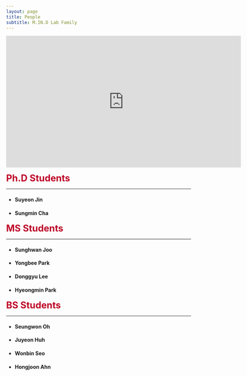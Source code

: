 ```yaml
---
layout: page
title: People
subtitle: M.IN.D Lab Family
---
```


<iframe src="https://drive.google.com/file/d/17oDZLKREA9cpmaDQSUjNnkjEXhZ3hZto/view?usp=sharing" width="640" height="360" frameborder="0" webkitallowfullscreen mozallowfullscreen allowfullscreen></iframe>

<b><span style="font-size: 25px !important; color: #BD0026;">Ph.D Students</span></b>
<hr>

- #### Suyeon Jin  
- #### Sungmin Cha  

<b><span style="font-size: 25px !important; color: #BD0026;">MS Students</span></b>
<hr>

- #### Sunghwan Joo
- #### Yongbee Park
- #### Donggyu Lee   
- #### Hyeongmin Park

<b><span style="font-size: 25px !important; color: #BD0026;">BS Students</span></b>
<hr>

- #### Seungwon Oh
- #### Juyeon Huh
- #### Wonbin Seo   
- #### Hongjoon Ahn



